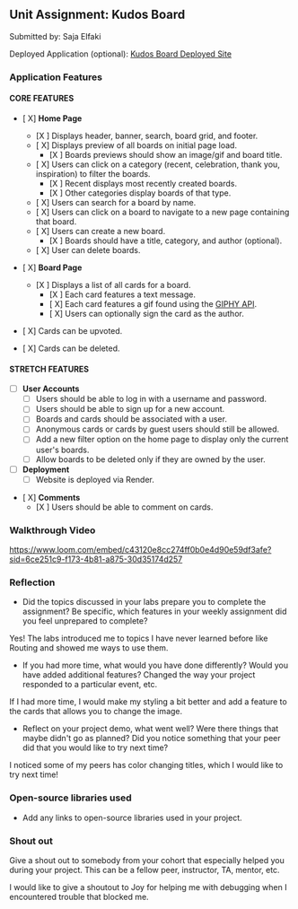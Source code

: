 
## Unit Assignment: Kudos Board

Submitted by: Saja Elfaki

Deployed Application (optional): [Kudos Board Deployed Site](ADD_LINK_HERE)

### Application Features

#### CORE FEATURES

- [ X] **Home Page**
  - [X ] Displays header, banner, search, board grid, and footer.
  - [ X] Displays preview of all boards on initial page load.
    - [X ] Boards previews should show an image/gif and board title.
  - [ X] Users can click on a category (recent, celebration, thank you, inspiration) to filter the boards.
    - [X ] Recent displays most recently created boards.
    - [X ] Other categories display boards of that type.
  - [ X] Users can search for a board by name.
  - [ X] Users can click on a board to navigate to a new page containing that board.
  - [ X] Users can create a new board.
    - [X ] Boards should have a title, category, and author (optional).
  - [ X] User can delete boards.
  
- [ X] **Board Page**
  - [X ] Displays a list of all cards for a board.
    -  [X ] Each card features a text message.
    -  [ X] Each card features a gif found using the [GIPHY API](https://developers.giphy.com/docs/api/).
    -  [ X] Users can optionally sign the card as the author.  
-   [ X] Cards can be upvoted.
-   [ X] Cards can be deleted.


#### STRETCH FEATURES


- [ ] **User Accounts**
  - [ ] Users should be able to log in with a username and password.
  - [ ] Users should be able to sign up for a new account.
  - [ ]  Boards and cards should be associated with a user.
    - [ ]  Anonymous cards or cards by guest users should still be allowed.
  - [ ] Add a new filter option on the home page to display only the current user's boards.
  - [ ] Allow boards to be deleted only if they are owned by the user.
- [ ] **Deployment**
  - [ ] Website is deployed via Render.
- [ X] **Comments**
  - [X ] Users should be able to comment on cards.


### Walkthrough Video
https://www.loom.com/embed/c43120e8cc274ff0b0e4d90e59df3afe?sid=6ce251c9-f173-4b81-a875-30d35174d257

### Reflection

* Did the topics discussed in your labs prepare you to complete the assignment? Be specific, which features in your weekly assignment did you feel unprepared to complete?

Yes! The labs introduced me to topics I have never learned before like Routing and showed me ways to use them.

* If you had more time, what would you have done differently? Would you have added additional features? Changed the way your project responded to a particular event, etc.
  
If I had more time, I would make my styling a bit better and add a feature to the cards that allows you to change the image.

* Reflect on your project demo, what went well? Were there things that maybe didn't go as planned? Did you notice something that your peer did that you would like to try next time?

I noticed some of my peers has color changing titles, which I would like to try next time!

### Open-source libraries used

- Add any links to open-source libraries used in your project.

### Shout out

Give a shout out to somebody from your cohort that especially helped you during your project. This can be a fellow peer, instructor, TA, mentor, etc.

I would like to give a shoutout to Joy for helping me with debugging when I encountered trouble that blocked me.
